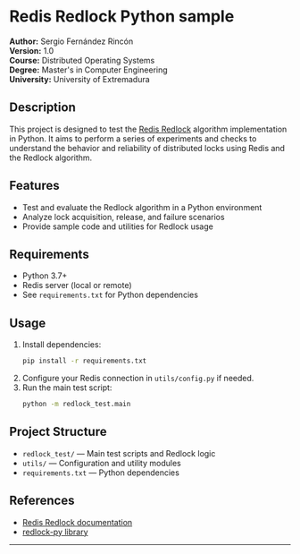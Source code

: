 # Redis Redlock Python sample

**Author:** Sergio Fernández Rincón  
**Version:** 1.0  
**Course:** Distributed Operating Systems  
**Degree:** Master's in Computer Engineering  
**University:** University of Extremadura

## Description
This project is designed to test the [Redis Redlock](https://redis.io/topics/distlock/) algorithm implementation in Python. It aims to perform a series of experiments and checks to understand the behavior and reliability of distributed locks using Redis and the Redlock algorithm.

## Features
- Test and evaluate the Redlock algorithm in a Python environment
- Analyze lock acquisition, release, and failure scenarios
- Provide sample code and utilities for Redlock usage

## Requirements
- Python 3.7+
- Redis server (local or remote)
- See `requirements.txt` for Python dependencies

## Usage
1. Install dependencies:
   ```bash
   pip install -r requirements.txt
   ```
2. Configure your Redis connection in `utils/config.py` if needed.
3. Run the main test script:
   ```bash
   python -m redlock_test.main
   ```

## Project Structure
- `redlock_test/` — Main test scripts and Redlock logic
- `utils/` — Configuration and utility modules
- `requirements.txt` — Python dependencies

## References
- [Redis Redlock documentation](https://redis.io/topics/distlock/)
- [redlock-py library](https://github.com/SPSCommerce/redlock-py)

---
